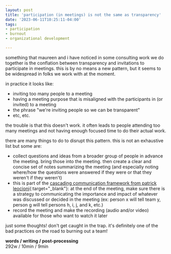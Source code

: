 ```yaml
---
layout: post
title: 'participation (in meetings) is not the same as transparency'
date: '2023-06-11T10:25:11-04:00'
tags:
- participation
- burnout
- organizational development

--- 
```




something that maureen and i have noticed in some consulting work we do together is the conflation between transparency and invitations to participate in meetings. this is by no means a new pattern, but it seems to be widespread in folks we work with at the moment. 

in practice it looks like:

* inviting too many people to a meeting
* having a meeting purpose that is misaligned with the participants in (or invited) to a meeting
* the phrase "we're inviting people so we can be transparent"
* etc, etc.

the trouble is that this doesn't work. it often leads to people attending too many meetings and not having enough focused time to do their actual work. 

there are many things to do to disrupt this pattern. this is not an exhaustive list but some are:

* collect questions and ideas from a broader group of people in advance the meeting. bring those into the meeting. then create a clear and concise set of notes summarizing the meeting (and especially noting where/how the questions were answered if they were or that they weren't if they weren't)
* this is part of the [cascading communication framework from patrick leocioni](https://kingdomatwork.com/wp-content/uploads/Cascading-Communication.pdf){:target="_blank"}: at the end of the meeting, make sure there is a strategy to communicating the importance and impact of whatever was discussed or decided in the meeting (ex: person x will tell team y, person g will tell persons h, i, j, and k, etc.)
* record the meeting and make the recording (audio and/or video) available for those who want to watch it later

just some thoughts! don't get caught in the trap. it's definitely one of the bad practices on the road to burning out a team!


<!-- hyperlink bank -->


<!-- &#042; = asterisk -->
<!-- &#039; = single quote '-->

**words / writing / post-processing**  
292w / 10min / 9min